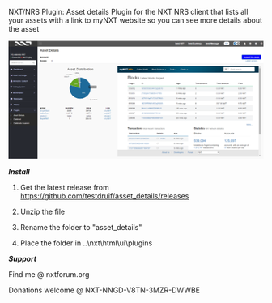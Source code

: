 NXT/NRS Plugin: Asset details Plugin for the NXT NRS client that lists all your assets with a link to myNXT website so you can see more details about the asset

![Alt text](https://github.com/testdruif/asset_details/blob/master/asset_details.jpg?raw=true "Optional title")

*****Install*****

1) Get the latest release from https://github.com/testdruif/asset_details/releases

2) Unzip the file

3) Rename the folder to "asset_details"

4) Place the folder in ..\nxt\html\ui\plugins

*****Support*****

Find me @ nxtforum.org

Donations welcome @ NXT-NNGD-V8TN-3MZR-DWWBE

